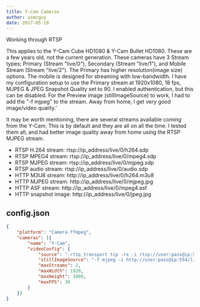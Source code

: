 ```yaml
---
title: Y-cam Cameras
author: usmcguy
date: 2017-05-18
---
```

Working through RTSP

This applies to the Y-Cam Cube HD1080 & Y-Cam Bullet HD1080. These are a few years old, not the current generation.  These cameras have 3 Stream types; Primary (Stream "live/0"), Secondary (Stream "live/1"), and Mobile Stream (Stream "live/2"). The Primary has higher resolution(image size) options. The mobile is designed for streaming with low-bandwidth. I have my configuration setup to use the Primary stream at 1920x1080, 18 fps, MJPEG & JPEG Snapshot Quality set to 90. I enabled authentication, but this can be disabled. For the Preview image (stillImageSource) to work, I had to add the "-f mjpeg" to the stream. Away from home, I get very good image/video quality.'

It may be worth mentioning, there are several streams available coming from the Y-Cam. This is by default and they are all on all the time. I tested them all, and had better image quality away from home using the RTSP MJPEG stream.

+ RTSP H.264 stream:	rtsp://ip_address/live/0/h264.sdp
+ RTSP MPEG4 stream:	rtsp://ip_address/live/0/mpeg4.sdp
+ RTSP MJPEG stream:	rtsp://ip_address/live/0/mjpeg.sdp
+ RTSP audio stream:	rtsp://ip_address/live/0/audio.sdp
+ HTTP M3U8 stream:	http://ip_address/live/0/h264.m3u8
+ HTTP MJPEG stream:	http://ip_address/live/0/mjpeg.jpg
+ HTTP ASF stream:	http://ip_address/live/0/mpeg4.asf
+ HTTP snapshot image:	http://ip_address/live/0/jpeg.jpg

## config.json

```json
{
	"platform": "Camera-ffmpeg",
	"cameras": [{
		"name": "Y-Cam",
		"videoConfig": {
			"source": "-rtsp_transport tcp -re -i rtsp://user:pass@ip:554/live/0/mjpeg.sdp",
			"stillImageSource": "-f mjpeg -i http://user:pass@ip:554/live/0/mjpeg.jpg",
			"maxStreams": 2,
			"maxWidth": 1920,
			"maxHeight": 1080,
			"maxFPS": 30
		}
	}]
}
```
